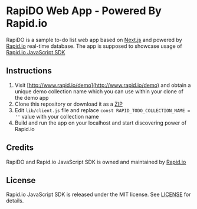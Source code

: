 # RapiDO Web App - Powered By Rapid.io

RapiDO is a sample to-do list web app based on [Next.js](https://github.com/zeit/next.js) and powered by [Rapid.io](https://www.rapid.io) real-time database. The app is supposed to showcase usage of [Rapid.io JavaScript SDK](https://github.com/Rapid-SDK/javascript)

## Instructions

1. Visit [http://www.rapid.io/demo](http://www.rapid.io/demo) and obtain a unique demo collection name which you can use
within your clone of the demo app
2. Clone this repository or download it as a [ZIP](https://github.com/Rapid-SDK/rapido-web/archive/master.zip)
3. Edit `lib/client.js` file and replace `const RAPID_TODO_COLLECTION_NAME = ''` value with your collection name
4. Build and run the app on your localhost and start discovering power of Rapid.io

## Credits

RapiDO and Rapid.io JavaScript SDK is owned and maintained by [Rapid.io](http://www.rapid.io)


## License
Rapid.io JavaScript SDK is released under the MIT license. See [LICENSE](/LICENSE) for details.
